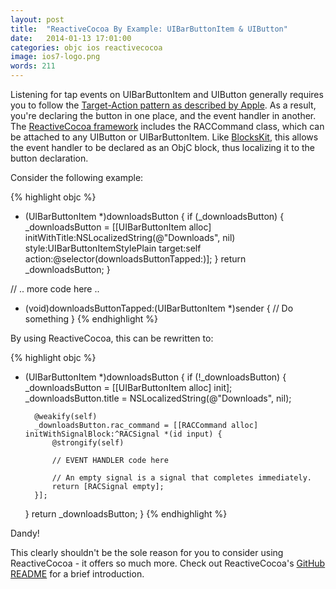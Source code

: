 ```yaml
---
layout: post
title:  "ReactiveCocoa By Example: UIBarButtonItem & UIButton"
date:   2014-01-13 17:01:00
categories: objc ios reactivecocoa
image: ios7-logo.png
words: 211
---
```


Listening for tap events on UIBarButtonItem and UIButton generally requires you to follow the [Target-Action pattern as described by Apple](https://developer.apple.com/library/ios/documentation/general/conceptual/Devpedia-CocoaApp/TargetAction.html). As a result, you're declaring the button in one place, and the event handler in another. The [ReactiveCocoa framework](https://github.com/ReactiveCocoa/ReactiveCocoa) includes the RACCommand class, which can be attached to any UIButton or UIBarButtonItem. Like [BlocksKit](https://github.com/pandamonia/BlocksKit), this allows the event handler to be declared as an ObjC block, thus localizing it to the button declaration.

Consider the following example:

{% highlight objc %}
- (UIBarButtonItem *)downloadsButton
{
    if (_downloadsButton) {
        _downloadsButton = [[UIBarButtonItem alloc] initWithTitle:NSLocalizedString(@"Downloads", nil) style:UIBarButtonItemStylePlain target:self action:@selector(downloadsButtonTapped:)];
    }
    return _downloadsButton;
}

// .. more code here ..

- (void)downloadsButtonTapped:(UIBarButtonItem *)sender
{
    // Do something
}
{% endhighlight %}

By using ReactiveCocoa, this can be rewritten to:

{% highlight objc %}
- (UIBarButtonItem *)downloadsButton
{
    if (!_downloadsButton)
    {
        _downloadsButton = [[UIBarButtonItem alloc] init];
        _downloadsButton.title = NSLocalizedString(@"Downloads", nil);

        @weakify(self)
        _downloadsButton.rac_command = [[RACCommand alloc] initWithSignalBlock:^RACSignal *(id input) {
            @strongify(self)

            // EVENT HANDLER code here

            // An empty signal is a signal that completes immediately.
            return [RACSignal empty];
        }];
    }
    return _downloadsButton;
}
{% endhighlight %}

Dandy!

This clearly shouldn't be the sole reason for you to consider using ReactiveCocoa - it offers so much more. Check out ReactiveCocoa's [GitHub README](https://github.com/ReactiveCocoa/ReactiveCocoa) for a brief introduction.
